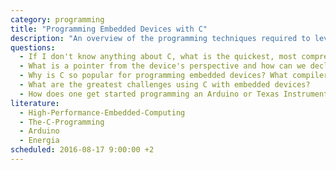 ```yaml
---
category: programming
title: "Programming Embedded Devices with C"
description: "An overview of the programming techniques required to leverage embedded devices using the C programming language."
questions:
  - If I don't know anything about C, what is the quickest, most compressed general introduction you can come up with to teach me the most important concepts of the language?
  - What is a pointer from the device's perspective and how can we declare / work with a pointer? In short, what do I need to know and understand to become a pointer expert?
  - Why is C so popular for programming embedded devices? What compilers / platforms exist and what are the main differences?
  - What are the greatest challenges using C with embedded devices?
  - How does one get started programming an Arduino or Texas Instruments device using the Arduino or Energia platform?
literature:
  - High-Performance-Embedded-Computing
  - The-C-Programming
  - Arduino
  - Energia
scheduled: 2016-08-17 9:00:00 +2
---
```

